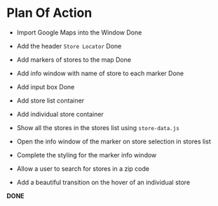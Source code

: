 # Plan Of Action

- Import Google Maps into the Window Done

- Add the header `Store Locator` Done

- Add markers of stores to the map Done

- Add info window with name of store to each marker Done

- Add input box Done

- Add store list container

- Add individual store container

- Show all the stores in the stores list using `store-data.js`

- Open the info window of the marker on store selection in stores list 

- Complete the styling for the marker info window

- Allow a user to search for stores in a zip code

- Add a beautiful transition on the hover of an individual store

**DONE**

